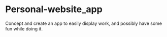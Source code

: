 Personal-website_app
====================

Concept and create an app to easily display work, and possibly have some fun while doing it.